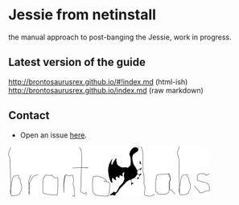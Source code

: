 # Jessie from netinstall

the manual approach to post-banging the Jessie, work in progress.

## Latest version of the guide
<http://brontosaurusrex.github.io/#!index.md> (html-ish)  
<http://brontosaurusrex.github.io/index.md> (raw markdown)  

## Contact
- Open an issue [here](https://github.com/brontosaurusrex/postbang/issues).

<a href="http://brontosaurusrex.github.io/#!index.md"><img src="https://raw.githubusercontent.com/brontosaurusrex/postbang/master/images/wallpapers/brontolabsBlack.png"></a>
